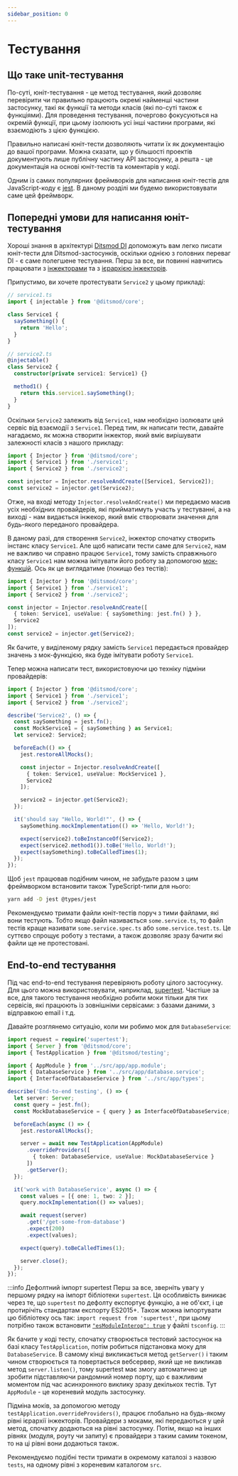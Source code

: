 ```yaml
---
sidebar_position: 0
---
```


# Тестування

## Що таке unit-тестування

По-суті, юніт-тестування - це метод тестування, який дозволяє перевірити чи правильно працюють окремі найменші частини застосунку, такі як функції та методи класів (які по-суті також є функціями). Для проведення тестування, почергово фокусуються на окремій функції, при цьому ізолюють усі інші частини програми, які взаємодіють з цією функцією.

Правильно написані юніт-тести дозволяють читати їх як документацію до вашої програми. Можна сказати, що у більшості проектів документують лише публічну частину API застосунку, а решта - це документація на основі юніт-тестів та коментарів у коді.

Одним із самих популярних фреймворків для написання юніт-тестів для JavaScript-коду є [jest][100]. В даному розділі ми будемо використовувати саме цей фреймворк.

## Попередні умови для написання юніт-тестування

Хороші знання в архітектурі [Ditsmod DI][1] допоможуть вам легко писати юніт-тести для Ditsmod-застосунків, оскільки однією з головних переваг DI - є саме полегшене тестування. Перш за все, ви повинні навчитись працювати з [інжекторами][2] та з [ієрархією інжекторів][3].

Припустимо, ви хочете протестувати `Service2` у цьому прикладі:

```ts
// service1.ts
import { injectable } from '@ditsmod/core';

class Service1 {
  saySomething() {
    return 'Hello';
  }
}

// service2.ts
@injectable()
class Service2 {
  constructor(private service1: Service1) {}

  method1() {
    return this.service1.saySomething();
  }
}
```

Оскільки `Service2` залежить від `Service1`, нам необхідно ізолювати цей сервіс від взаємодії з `Service1`. Перед тим, як написати тести, давайте нагадаємо, як можна створити інжектор, який вміє вирішувати залежності класів з нашого прикладу:

```ts
import { Injector } from '@ditsmod/core';
import { Service1 } from './service1';
import { Service2 } from './service2';

const injector = Injector.resolveAndCreate([Service1, Service2]);
const service2 = injector.get(Service2);
```

Отже, на вході методу `Injector.resolveAndCreate()` ми передаємо масив усіх необхідних провайдерів, які прийматимуть участь у тестуванні, а на виході - нам видається інжекор, який вміє створювати значення для будь-якого переданого провайдера.

В даному разі, для створення `Service2`, інжектор спочатку створить інстанс класу `Service1`. Але щоб написати тести саме для `Service2`, нам не важливо чи справно працює `Service1`, тому замість справжнього класу `Service1` нам можна імітувати його роботу за допомогою [мок-функцій][101]. Ось як це виглядатиме (покищо без тестів):

```ts {6}
import { Injector } from '@ditsmod/core';
import { Service1 } from './service1';
import { Service2 } from './service2';

const injector = Injector.resolveAndCreate([
  { token: Service1, useValue: { saySomething: jest.fn() } },
  Service2
]);
const service2 = injector.get(Service2);
```

Як бачите, у виділеному рядку замість `Service1` передається провайдер значень з мок-функцією, яка буде імітувати роботу `Service1`.

Тепер можна написати тест, використовуючи цю техніку підміни провайдерів:

```ts {6-7,14}
import { Injector } from '@ditsmod/core';
import { Service1 } from './service1';
import { Service2 } from './service2';

describe('Service2', () => {
  const saySomething = jest.fn();
  const MockService1 = { saySomething } as Service1;
  let service2: Service2;

  beforeEach(() => {
    jest.restoreAllMocks();

    const injector = Injector.resolveAndCreate([
      { token: Service1, useValue: MockService1 },
      Service2
    ]);

    service2 = injector.get(Service2);
  });

  it('should say "Hello, World!"', () => {
    saySomething.mockImplementation(() => 'Hello, World!');

    expect(service2).toBeInstanceOf(Service2);
    expect(service2.method1()).toBe('Hello, World!');
    expect(saySomething).toBeCalledTimes(1);
  });
});
```

Щоб `jest` працював подібним чином, не забудьте разом з цим фреймворком встановити також TypeScript-типи для нього:

```bash
yarn add -D jest @types/jest
```

Рекомендуємо тримати файли юніт-тестів поруч з тими файлами, які вони тестують. Тобто якщо файл називається `some.service.ts`, то файл тестів краще називати `some.service.spec.ts` або `some.service.test.ts`. Це суттєво спрощує роботу з тестами, а також дозволяє зразу бачити які файли ще не протестовані.

## End-to-end тестування

Під час end-to-end тестування перевіряють роботу цілого застосунку. Для цього можна використовувати, наприклад, [supertest][102]. Частіше за все, для такого тестування необхідно робити моки тільки для тих сервісів, які працюють із зовнішніми сервісами: з базами даними, з відправкою email і т.д.

Давайте розглянемо ситуацію, коли ми робимо мок для `DatabaseService`:

```ts {12,19}
import request = require('supertest');
import { Server } from '@ditsmod/core';
import { TestApplication } from '@ditsmod/testing';

import { AppModule } from '../src/app/app.module';
import { DatabaseService } from '../src/app/database.service';
import { InterfaceOfDatabaseService } from '../src/app/types';

describe('End-to-end testing', () => {
  let server: Server;
  const query = jest.fn();
  const MockDatabaseService = { query } as InterfaceOfDatabaseService;

  beforeEach(async () => {
    jest.restoreAllMocks();

    server = await new TestApplication(AppModule)
      .overrideProviders([
        { token: DatabaseService, useValue: MockDatabaseService }
      ])
      .getServer();
  });

  it('work with DatabaseService', async () => {
    const values = [{ one: 1, two: 2 }];
    query.mockImplementation(() => values);

    await request(server)
      .get('/get-some-from-database')
      .expect(200)
      .expect(values);

    expect(query).toBeCalledTimes(1);

    server.close();
  });
});
```

:::info Дефолтний імпорт supertest
Перш за все, зверніть увагу у першому рядку на імпорт бібліотеки `supertest`. Ця особливість виникає через те, що `supertest` по дефолту експортує функцію, а не об'єкт, і це протирічіть стандартам експорту ES2015+. Також можна імпортувати цю бібліотеку ось так: `import request from 'supertest'`, при цьому потрібно також встановити [`"esModuleInterop": true`][103] у файлі `tsconfig`.
:::

Як бачите у коді тесту, спочатку створюється тестовий застосунок на базі класу `TestApplication`, потім робиться підстановка моку для `DatabaseService`. В самому кінці викликається метод `getServer()` і таким чином створюється та повертається вебсервер, який ще не викликав метод `server.listen()`, тому supertest має змогу автоматично це зробити підставляючи рандомний номер порту, що є важливим моментом під час асинхронного виклику зразу декількох тестів. Тут `AppModule` - це кореневий модуль застосунку.

Підміна моків, за допомогою методу `testApplication.overrideProviders()`, працює глобально на будь-якому рівні ієрархії інжекторів. Провайдери з моками, які передаються у цей метод, спочатку додаються на рівні застосунку. Потім, якщо на інших рівнях (модуля, роуту чи запиту) є провайдери з таким самим токеном, то на ці рівні вони додаються також.

Рекомендуємо подібні тести тримати в окремому каталозі з назвою `tests`, на одному рівні з кореневим каталогом `src`.




[1]: /components-of-ditsmod-app/dependency-injection
[2]: /components-of-ditsmod-app/dependency-injection#інжектор
[3]: /components-of-ditsmod-app/dependency-injection#ієрархія-інжекторів

[100]: https://jestjs.io/
[101]: https://jestjs.io/docs/mock-functions
[102]: https://github.com/ladjs/supertest
[103]: https://www.typescriptlang.org/tsconfig#esModuleInterop
